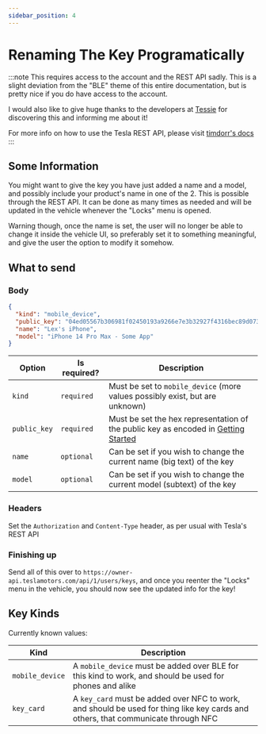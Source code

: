 ```yaml
---
sidebar_position: 4
---
```


# Renaming The Key Programatically

:::note
This requires access to the account and the REST API sadly. This is a slight deviation from the "BLE" theme of this entire documentation, but is pretty nice if you do have access to the account.

I would also like to give huge thanks to the developers at [Tessie](https://www.tessie.com/) for discovering this and informing me about it!

For more info on how to use the Tesla REST API, please visit [timdorr's docs](https://tesla-api.timdorr.com/)
:::

## Some Information

You might want to give the key you have just added a name and a model, and possibly include your product's name in one of the 2. This is possible through the REST API. It can be done as many times as needed and will be updated in the vehicle whenever the "Locks" menu is opened.

Warning though, once the name is set, the user will no longer be able to change it inside the vehicle UI, so preferably set it to something meaningful, and give the user the option to modify it somehow.

## What to send

### Body

```json
{
  "kind": "mobile_device",
  "public_key": "04ed05567b306981f02450193a9266e7e3b32927f4316bec89d0737c14016819c58bfbcd3070d690ad6778a702c0b70f20434e6172ce286ea70d87d7ba5d5e6b9b",
  "name": "Lex's iPhone",
  "model": "iPhone 14 Pro Max - Some App"
}
```

| Option       | Is required? | Description                                                                                                          |
| ------------ | ------------ | -------------------------------------------------------------------------------------------------------------------- |
| `kind`       | `required`   | Must be set to `mobile_device` (more values possibly exist, but are unknown)                                         |
| `public_key` | `required`   | Must be set the hex representation of the public key as encoded in [Getting Started](../start#whitelisting-your-key) |
| `name`       | `optional`   | Can be set if you wish to change the current name (big text) of the key                                              |
| `model`      | `optional`   | Can be set if you wish to change the current model (subtext) of the key                                              |

### Headers

Set the `Authorization` and `Content-Type` header, as per usual with Tesla's REST API

### Finishing up

Send all of this over to `https://owner-api.teslamotors.com/api/1/users/keys`, and once you reenter the "Locks" menu in the vehicle, you should now see the updated info for the key!

## Key Kinds

Currently known values:

| Kind            | Description                                                                                                                       |
| --------------- | --------------------------------------------------------------------------------------------------------------------------------- |
| `mobile_device` | A `mobile_device` must be added over BLE for this kind to work, and should be used for phones and alike                           |
| `key_card`      | A `key_card` must be added over NFC to work, and should be used for thing like key cards and others, that communicate through NFC |
